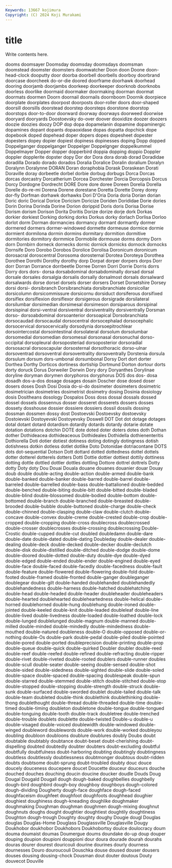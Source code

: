 ```yaml
---
Keywords: 13667 kojimura
Copyright: (C) 2024 Koji Murakami
---
```


# title

Write contents here.



 dooms doomsayer Doomsday doomsday doomsdays
doomsman doomstead doomster doomsters doomwatcher Doon doon Doone doon-head-clock dooputty
door doorba doorbell doorbells doorboy doorbrand doorcase doorcheek do-or-die doored
doorframe doorhawk doorhead dooring doorjamb doorjambs doorkeep doorkeeper doorknob doorknobs
doorless doorlike doormaid doormaker doormaking doorman doormat doormats doormen Doorn
doornail doornails doornboom Doornik doorpiece doorplate doorplates doorpost doorposts door-roller
doors door-shaped doorsill doorsills doorstead doorstep doorsteps doorstone doorstop doorstops
door-to-door doorward doorway doorways doorweed doorwise dooryard dooryards Doostoevsky do-over
doover dooxidize doozer doozers doozie doozies doozy DOP dop dopa
dopamelanin dopamine dopaminergic dopamines dopant dopants dopaoxidase dopas dopatta dopchick
dope dopebook doped dopehead doper dopers dopes dopesheet dopester dopesters
dopey dopier dopiest dopiness dopinesses doping Dopp dopped Doppelganger doppelganger
Doppelger Doppelgnger doppelkummel Doppelmayer Dopper dopper dopperbird doppia dopping doppio
Doppler doppler dopplerite dopster dopy Dor dor Dora dora dorab
dorad Doradidae doradilla Dorado dorado dorados Doralia Doralice Doralin doralium
Doralyn Doralynn Doralynne DORAN Doran doraphobia Dorask Doraskean Dorati Doraville
doray dorbeetle dorbel dorbie dorbug dorbugs Dorca Dorcas dorcas dorcastry
Dorcatherium Dorcea Dorchester Dorcia Dorcopsis Dorcus Dorcy Dordogne Dordrecht DORE
Dore dore doree Doreen Dorelia Dorella Dorelle do-re-mi Dorena Dorene
dorestane Doretta Dorette Dorey dorey dor-fly Dorfman dorhawk dorhawks Dori
D'Oria Doria doria Dorian dorian Doric doric Dorical Dorice Doricism
Doricize Doriden Dorididae Dorie dories Dorin Dorina Dorinda Dorine Dorion
dorippid Doris doris Dorisa Dorise Dorism dorism Dorison Dorita Doritis
Dorize dorize dorje dork Dorkas dorkier dorkiest Dorking dorking dorks
Dorkus dorky dorlach Dorlisa Dorloo dorlot dorm Dorman dormancies dormancy
dormant dormantly dormer dormered dormers dormer-windowed dormette dormeuse dormice dormie
dormient dormilona dormin dormins dormitary dormition dormitive dormitories dormitory dormmice
Dormobile dormouse dorms dormy Dorn dorn Dornbirn dorneck dornecks dornic
dornick dornicks dornock dornocks Dornsife Doro Dorobo Dorobos Dorolice Dorolisa
Doronicum doronicum dorosacral doroscentral Dorosoma dorosternal Dorotea Doroteya Dorothea Dorothee
Dorothi Dorothy dorothy dorp Dorpat dorper dorpers dorps Dorr dorr
Dorran Dorrance dorrbeetle Dorree Dorren Dorri Dorrie Dorris dorrs Dorry
dors dors- dorsa dorsabdominal dorsabdominally dorsad dorsal dorsale dorsales dorsalgia
dorsalis dorsally dorsalmost dorsals dorsalward dorsalwards dorse dorsel dorsels dorser
dorsers Dorset Dorsetshire Dorsey dorsi dorsi- dorsibranch Dorsibranchiata dorsibranchiate dorsicollar
dorsicolumn dorsicommissure dorsicornu dorsiduct dorsiferous dorsifixed dorsiflex dorsiflexion dorsiflexor dorsigerous
dorsigrade dorsilateral dorsilumbar dorsimedian dorsimesal dorsimeson dorsiparous dorsipinal dorsispinal dorsi-ventral
dorsiventral dorsiventrality dorsiventrally Dorsman dorso- dorsoabdominal dorsoanterior dorsoapical Dorsobranchiata dorsocaudad
dorsocaudal dorsocentral dorsocephalad dorsocephalic dorsocervical dorsocervically dorsodynia dorsoepitrochlear dorsointercostal dorsointestinal
dorsolateral dorsolum dorsolumbar dorsomedial dorsomedian dorsomesal dorsonasal dorsonuchal dorso-occipital dorsopleural
dorsoposteriad dorsoposterior dorsoradial dorsosacral dorsoscapular dorsosternal dorsothoracic dorso-ulnar dorsoventrad dorsoventral
dorsoventrality dorsoventrally Dorstenia dorsula dorsulum dorsum dors-umbonal dorsumbonal Dorsy Dort
dort dorter Dorthea Dorthy Dorticos dortiness dortiship Dortmund Dorton dortour
dorts dorty doruck Dorus Dorweiler Dorwin Dory dory Doryanthes Dorylinae
doryline doryman dorymen doryphoros doryphorus DOS dos dos- dosa dosadh
dos-a-dos dosage dosages dosain Doscher dose dosed doser dosers doses
Dosh Dosi Dosia do-si-do dosimeter dosimeters dosimetric dosimetrician dosimetries dosimetrist
dosimetry dosing Dosinia dosiology dosis Dositheans dosology Dospalos Doss doss
dossal dossals dossed dossel dossels dossennus dosser dosseret dosserets dossers
dosses dossety dosshouse dossier dossiere dossiers dossil dossils dossing dossman
dossmen dossy dost Dostoevski Dostoevsky dostoevsky Dostoievski Dostoyevski Dostoyevsky Doswell
DOT Dot dot dotage dotages dotal dotant dotard dotardism dotardly
dotards dotardy dotarie dotate dotation dotations dotchin DOTE dote doted
doter doters dotes doth Dothan dother Dothideacea dothideaceous Dothideales Dothidella
dothienenteritis Dothiorella Doti dotier dotiest dotiness doting dotingly dotingness dotish
dotishness dotkin dotless dotlet dotlike Doto Dotonidae dotriacontane DOTS dots
dot-sequential Dotson Dott dottard dotted dottedness dottel dottels dotter dotterel
dotterels dotters Dotti Dottie dottier dottiest dottily dottiness dotting dottle
dottled dottler dottles dottling Dottore dottrel dottrels Dotty dotty Doty
doty Dou Douai Douala douane douanes douanier douar Douay doub
double double-acting double-action double-armed double-bank double-banked double-banker double-barred double-barrel double-barreled
double-barrelled double-bass double-battalioned double-bedded double-benched double-biting double-bitt double-bitted double-bladed double-blind
double-blossomed double-bodied double-bottom double-bottomed double-branch double-branched double-breasted double-brooded double-bubble double-buttoned
double-charge double-check double-chinned double-clasping double-claw double-clutch double-concave double-convex double-creme double-crested
double-crop double-cropped double-cropping double-cross doublecross doublecrossed double-crosser doublecrosses double-crossing doublecrossing
Double-Crostic double-cupped double-cut doubled doubledamn double-dare double-date double-dated double-dating Doubleday
double-dealer double-dealing double-deck double-decked double-decker double-declutch double-disk double-distilled double-ditched double-dodge
double-dome double-doored double-dotted double-duty double-dye double-dyed double-edged double-ended double-ender double-engined
double-eyed double-face double-faced double-facedly double-facedness double-fault double-feature double-flowered double-flowering double-fold
double-footed double-framed double-fronted double-ganger doubleganger doublegear double-gilt double-handed doublehanded doublehandedly
doublehandedness double-harness double-hatched doublehatching double-head double-headed double-header doubleheader doubleheaders double-hearted
doublehearted doubleheartedness double-helical double-horned doublehorned double-hung doublehung double-ironed double-jointed double-keeled
double-knit double-leaded doubleleaf double-line double-lived double-livedness double-loaded double-loathed double-lock double-lunged
doublelunged double-magnum double-manned double-milled double-minded double-mindedly double-mindedness double-mouthed double-natured doubleness
double-O double-opposed double-or-nothing double-Os double-park double-pedal double-piled double-pointed double-pored double-ported
doubleprecision double-printing double-prop double-queue double-quick double-quirked Doubler doubler double-reed double-reef
double-reefed double-refined double-refracting double-ripper double-rivet double-riveted double-rooted doublers double-runner doubles
double-scull double-seater double-seeing double-sensed double-shot double-sided double-sidedness double-sighted double-slide double-soled
double-space double-spaced double-spacing doublespeak double-spun double-starred double-stemmed double-stitch double-stitched double-stop
double-stopped double-stopping double-strength double-struck double-sunk double-surfaced double-sworded doublet double-tailed double-talk
double-team doubleted double-think doublethink doublethinking double-thong doublethought double-thread double-threaded double-time
double-timed double-timing doubleton doubletone double-tongue double-tongued double-tonguing double-tooth double-track doubletree
double-trenched double-trouble doublets doublette double-twisted Double-u double-u double-visaged double-voiced doublewidth
double-windowed double-winged doubleword doublewords double-work double-worked doubleyou doubling doubloon doubloons
doublure doublures doubly Doubs doubt doubtable doubtably doubtance doubt-beset doubt-cherishing
doubt-dispelling doubted doubtedly doubter doubters doubt-excluding doubtful doubtfully doubtfulness doubt-harboring
doubting doubtingly doubtingness doubtless doubtlessly doubtlessness doubtmonger doubtous doubt-ridden doubts
doubtsome doubt-sprung doubt-troubled doubty douc douce doucely douceness doucepere doucet
Doucette douceur douceurs douche douched douches douching doucin doucine doucker
doudle Douds Doug Dougal Dougald Dougall dough dough-baked doughbellies doughbelly
dough-bird doughbird dough-boy doughboy doughboys dough-colored dough-dividing Dougherty dough-face doughface
dough-faced doughfaceism doughfeet doughfoot doughfoots doughhead doughier doughiest doughiness dough-kneading
doughlike doughmaker doughmaking Doughman doughman doughmen dough-mixing doughnut doughnuts doughs
dought doughtier doughtiest doughtily doughtiness Doughton dough-trough Doughty doughty doughy
Dougie dougl Douglas douglas Douglas-Home Douglass Douglassville Douglasville Dougy Doukhobor
doukhobor Doukhobors Doukhobortsy doulce doulocracy doum douma doumaist doumas Doumergue
doums doundake do-up doup douper douping doupion doupioni douppioni dour
doura dourade dourah dourahs douras dourer dourest douricouli dourine dourines
dourly dourness dournesses Douro douroucouli Douschka douse doused douser dousers
douses dousing dousing-chock Dousman dout douter doutous Douty douvecot Douville
